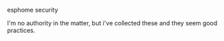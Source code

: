 esphome security

I'm no authority in the matter, but i've collected these and they seem good practices.

